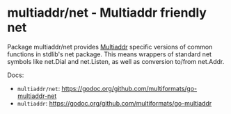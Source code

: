 # multiaddr/net - Multiaddr friendly net

Package multiaddr/net provides [Multiaddr](https://github.com/multiformats/go-multiaddr) specific versions of common
functions in stdlib's net package. This means wrappers of
standard net symbols like net.Dial and net.Listen, as well
as conversion to/from net.Addr.

Docs:

- `multiaddr/net`: https://godoc.org/github.com/multiformats/go-multiaddr-net
- `multiaddr`: https://godoc.org/github.com/multiformats/go-multiaddr
